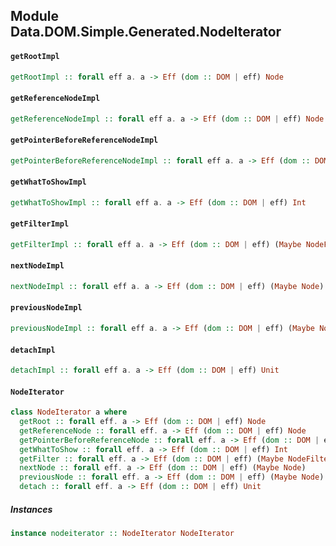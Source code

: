 ## Module Data.DOM.Simple.Generated.NodeIterator

#### `getRootImpl`

``` purescript
getRootImpl :: forall eff a. a -> Eff (dom :: DOM | eff) Node
```

#### `getReferenceNodeImpl`

``` purescript
getReferenceNodeImpl :: forall eff a. a -> Eff (dom :: DOM | eff) Node
```

#### `getPointerBeforeReferenceNodeImpl`

``` purescript
getPointerBeforeReferenceNodeImpl :: forall eff a. a -> Eff (dom :: DOM | eff) Boolean
```

#### `getWhatToShowImpl`

``` purescript
getWhatToShowImpl :: forall eff a. a -> Eff (dom :: DOM | eff) Int
```

#### `getFilterImpl`

``` purescript
getFilterImpl :: forall eff a. a -> Eff (dom :: DOM | eff) (Maybe NodeFilter)
```

#### `nextNodeImpl`

``` purescript
nextNodeImpl :: forall eff a. a -> Eff (dom :: DOM | eff) (Maybe Node)
```

#### `previousNodeImpl`

``` purescript
previousNodeImpl :: forall eff a. a -> Eff (dom :: DOM | eff) (Maybe Node)
```

#### `detachImpl`

``` purescript
detachImpl :: forall eff a. a -> Eff (dom :: DOM | eff) Unit
```

#### `NodeIterator`

``` purescript
class NodeIterator a where
  getRoot :: forall eff. a -> Eff (dom :: DOM | eff) Node
  getReferenceNode :: forall eff. a -> Eff (dom :: DOM | eff) Node
  getPointerBeforeReferenceNode :: forall eff. a -> Eff (dom :: DOM | eff) Boolean
  getWhatToShow :: forall eff. a -> Eff (dom :: DOM | eff) Int
  getFilter :: forall eff. a -> Eff (dom :: DOM | eff) (Maybe NodeFilter)
  nextNode :: forall eff. a -> Eff (dom :: DOM | eff) (Maybe Node)
  previousNode :: forall eff. a -> Eff (dom :: DOM | eff) (Maybe Node)
  detach :: forall eff. a -> Eff (dom :: DOM | eff) Unit
```

##### Instances
``` purescript
instance nodeiterator :: NodeIterator NodeIterator
```


